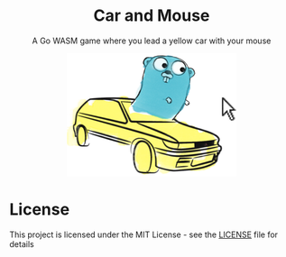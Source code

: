 <h1 align="center">Car and Mouse</h1>
<p align="center">A Go WASM game where you lead a yellow car with your mouse</p>
<p align="center">
	<img src="logo.png" alt="logo">
</p>

# License

This project is licensed under the MIT License - see the [LICENSE](LICENSE) file for details
